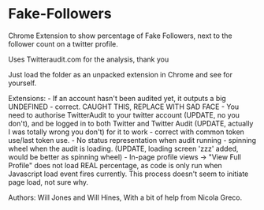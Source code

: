 Fake-Followers
==============

Chrome Extension to show percentage of Fake Followers, next to the follower count on a twitter profile.

Uses Twitteraudit.com for the analysis, thank you 	

Just load the folder as an unpacked extension in Chrome and see for yourself.

Extensions:
	- If an account hasn't been audited yet, it outputs a big UNDEFINED - correct. CAUGHT THIS, REPLACE WITH SAD FACE 
	- You need to authorise TwitterAudit to your twitter account (UPDATE, no you don't), and be logged in to both Twitter and Twitter Audit (UPDATE, actually I was totally wrong you don't) for it to work - correct with common token use/last token use.
	- No status representation when audit running - spinning wheel when the audit is loading. (UPDATE, loading screen 'zzz' added, would be better as spinning wheel)
	- In-page profile views -> "View Full Profile" does not load REAL percentage, as code is only run when Javascript load event fires currently. This process doesn't seem to initiate page load, not sure why.

Authors: Will Jones and Will Hines, With a bit of help from Nicola Greco.
